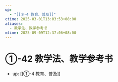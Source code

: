 ```yaml
---
up:
  - "[[①-4 教育、普及]]"
ctime: 2025-03-01T13:03:53+08:00
aliases:
  - 教学法、教学参考书
mtime: 2025-09-09T12:37:06+08:00
---
```


# ①-42 教学法、教学参考书

- up: [[①-4 教育、普及]]
